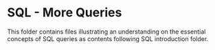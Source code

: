 # SQL - More Queries

This folder contains files illustrating an understanding on the essential concepts 
of SQL queries as contents following SQL introduction folder.
